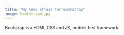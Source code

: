 ```yaml
---
title: "My love affair for Bootstrap"
image: bootstrap4.jpg
---
```


Bootstrap is a HTML,CSS and JS, mobile-first framework. 